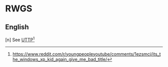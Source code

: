 # RWGS
## English

[n] See [UTTP](uttp.md)[^1]

[^1]: <https://www.reddit.com/r/youngpeopleyoutube/comments/1ezsmcj/its_the_windows_xp_kid_again_give_me_bad_title/>
